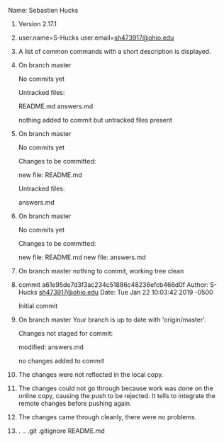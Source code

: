 Name: Sebastien Hucks

1) Version 2.17.1

2) user.name=S-Hucks
   user.email=sh473917@ohio.edu

3) A list of common commands with a short description is displayed.

4) On branch master

   No commits yet

   Untracked files:
       
      README.md
      answers.md
   
   nothing added to commit but untracked files present

5) On branch master

   No commits yet

   Changes to be committed:

      new file:   README.md

   Untracked files:

      answers.md

6) On branch master

   No commits yet

   Changes to be committed:

      new file:   README.md
      new file:   answers.md

7) On branch master
   nothing to commit, working tree clean

8) commit a61e95de7d3f3ac234c51886c48236efcb466d0f
   Author: S-Hucks <sh473917@ohio.edu>
   Date:   Tue Jan 22 10:03:42 2019 -0500

      Initial commit

9) On branch master
   Your branch is up to date with 'origin/master'.

   Changes not staged for commit:
      
      modified: answers.md
   
   no changes added to commit

10) The changes were not reflected in the local copy.

11) The changes could not go through because work was done on the online copy, causing the push
    to be rejected. It tells to integrate the remote changes before pushing again.

12) The changes came through cleanly, there were no problems.

13) .  ..  .git  .gitignore  README.md


